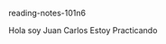 reading-notes-101n6
<!--
# Titulo 2
## Titulo 3
### Titulo 4
##### Titulo 5
###### Titulo 6
-->
Hola soy Juan Carlos
Estoy Practicando
